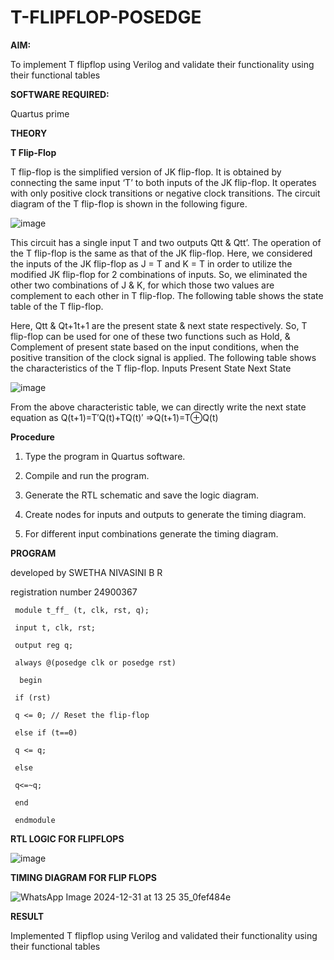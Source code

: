 # T-FLIPFLOP-POSEDGE

**AIM:**

To implement  T flipflop using Verilog and validate their functionality using their functional tables

**SOFTWARE REQUIRED:**

Quartus prime

**THEORY**

**T Flip-Flop**

T flip-flop is the simplified version of JK flip-flop. It is obtained by connecting the same input ‘T’ to both inputs of the JK flip-flop. It operates with only positive clock transitions or negative clock transitions. The circuit diagram of the T flip-flop is shown in the following figure.

![image](https://github.com/naavaneetha/T-FLIPFLOP-POSEDGE/assets/154305477/458a68fe-2d08-4a9d-ac4f-7ae0480ce0bd)

 
This circuit has a single input T and two outputs Qtt & Qtt’. The operation of the T flip-flop is the same as that of the JK flip-flop. Here, we considered the inputs of the JK flip-flop as J = T and K = T in order to utilize the modified JK flip-flop for 2 combinations of inputs. So, we eliminated the other two combinations of J & K, for which those two values are complement to each other in T flip-flop. The following table shows the state table of the T flip-flop.

Here, Qtt & Qt+1t+1 are the present state & next state respectively. So, T flip-flop can be used for one of these two functions such as Hold, & Complement of present state based on the input conditions, when the positive transition of the clock signal is applied. The following table shows the characteristics of the T flip-flop. Inputs Present State Next State

![image](https://github.com/naavaneetha/T-FLIPFLOP-POSEDGE/assets/154305477/cdd7fb32-539f-4b66-bb8d-f305a153c886)

 
From the above characteristic table, we can directly write the next state equation as Q(t+1)=T′Q(t)+TQ(t)′ ⇒Q(t+1)=T⊕Q(t)

**Procedure**


1. Type the program in Quartus software.

2. Compile and run the program.

3. Generate the RTL schematic and save the logic diagram.

4. Create nodes for inputs and outputs to generate the timing diagram.

5. For different input combinations generate the timing diagram.


**PROGRAM**

developed by SWETHA NIVASINI B R 



registration number 24900367



   ```
    module t_ff_ (t, clk, rst, q);
    
    input t, clk, rst;
    
    output reg q;

    always @(posedge clk or posedge rst) 
    
     begin
     
    if (rst)
    
    q <= 0; // Reset the flip-flop
    
    else if (t==0)
    
    q <= q; 
    
    else
    
    q<=~q;
    
    end
    
    endmodule
```






**RTL LOGIC FOR FLIPFLOPS**







![image](https://github.com/user-attachments/assets/2780c943-41e3-407c-bf58-d7a9e7d95b1f)







**TIMING DIAGRAM FOR FLIP FLOPS**






![WhatsApp Image 2024-12-31 at 13 25 35_0fef484e](https://github.com/user-attachments/assets/de35cb67-f430-4a7d-bb62-6f6f3e3006b3)



**RESULT**



Implemented T flipflop using Verilog and validated their functionality using their functional tables
